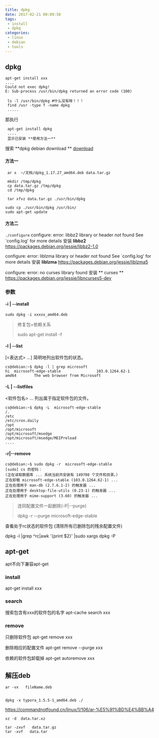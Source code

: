 ```yaml
---
title: dpkg
date: 2017-02-21 00:09:58
tags:
 - install
 - dpkg
categories:
 - linux 
 - debian
 - tools
---
```

## dpkg



```
apt-get install xxx
....
Could not exec dpkg!
E: Sub-process /usr/bin/dpkg returned an error code (100)
```


```
 ls -l /usr/bin/dpkg #什么没有呀！！！
 find /usr -type f -name dpkg
 .....
```
  <!--more--> 
 那执行
```
 apt-get install dpkg  
 ....
 显示已安装 **使用方法一**
```

 搜索 **dpkg debian download **
 [download](https://packages.debian.org/jessie/dpkg)


#### 方法一
```
 ar x  ~/文档/dpkg_1.17.27_amd64.deb data.tar.gz
 
 mkdir /tmp/dpkg
 cp data.tar.gz /tmp/dpkg
 cd /tmp/dpkg
 
 tar xfvz data.tar.gz ./usr/bin/dpkg
 
sudo cp ./usr/bin/dpkg /usr/bin/
sudo apt-get update
```
####  方法二

`./configure`
configure: error: libbz2 library or header not found
See `config.log' for more details
安装 **libbz2**
https://packages.debian.org/jessie/libbz2-1.0

configure: error: liblzma library or header not found
See `config.log' for more details
安装 **liblzma**
https://packages.debian.org/jessie/liblzma5

configure: error: no curses library found
安装 ** curses  **
https://packages.debian.org/jessie/libncurses5-dev



### 参数

#### -i | --install

```
sudo dpkg -i xxxxx_amd64.deb
```

> 修复包+依赖关系
>
> sudo apt-get install -f





#### -l | --list 

 [<表达式> ...]        简明地列出软件包的状态。

```shell
cs@debian:~$ dpkg -l | grep microsoft
hi  microsoft-edge-stable                103.0.1264.62-1                   amd64        The web browser from Microsoft

```



####  -L | --listfiles  

 <软件包名> ...  列出属于指定软件包的文件。

```
cs@debian:~$ dpkg -L  microsoft-edge-stable 
/.
/etc
/etc/cron.daily
/opt
/opt/microsoft
/opt/microsoft/msedge
/opt/microsoft/msedge/MEIPreload
....
```



####  -r|--remove 

```
cs@debian:~$ sudo dpkg -r  microsoft-edge-stable 
[sudo] cs 的密码：
(正在读取数据库 ... 系统当前共安装有 149708 个文件和目录。)
正在卸载 microsoft-edge-stable (103.0.1264.62-1) ...
正在处理用于 man-db (2.7.6.1-2) 的触发器 ...
正在处理用于 desktop-file-utils (0.23-1) 的触发器 ...
正在处理用于 mime-support (3.60) 的触发器 ...
```

> 连同配置文件一起删除(-P|--purge)
>
> dpkg -r --purge microsoft-edge-stable





查看处于rc状态的软件包 (清除所有已删除包的残余配置文件)

dpkg -l |grep ^rc|awk '{print $2}' |sudo xargs dpkg -P





## apt-get

apt不向下兼容apt-get



### install

apt-get install  xxx



### search

搜索包含有xxx的软件包的名字 apt-cache search xxx



### remove

只删除软件包  apt-get remove xxx

删除相应的配置文件  apt-get remove  --purge xxx

依赖的软件包卸载掉 apt-get autoremove xxx 







## 解压deb

 

```
ar -vx   fileName.deb


dpkg -x typora_1.5.5-1_amd64.deb ./
```

https://commandnotfound.cn/linux/1/106/ar-%E5%91%BD%E4%BB%A4

```
xz -d  data.tar.xz
```



```
tar -zxvf   data.tar.gz
tar -xvf   data.tar
```

